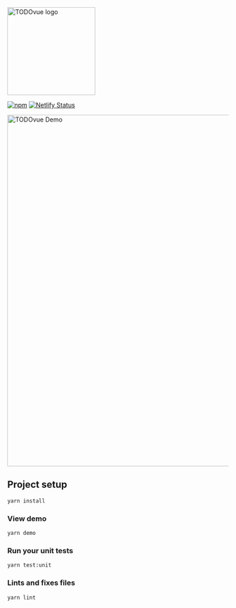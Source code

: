 <img width="200" src="https://firebasestorage.googleapis.com/v0/b/todovue-blog.appspot.com/o/logo.png?alt=media&token=d8eb592f-e4a9-4b02-8aff-62d337745f41" alt="TODOvue logo">

[![npm](https://img.shields.io/npm/v/todovue-sidebar.svg)](https://www.npmjs.com/package/todovue-sidebar) [![Netlify Status](https://api.netlify.com/api/v1/badges/e6ed8bf8-4318-4b3e-b3cb-9692cc21badd/deploy-status)](https://app.netlify.com/sites/todovue-sidebar/deploys)

<img width="800" src="https://firebasestorage.googleapis.com/v0/b/todovue-blog.appspot.com/o/imagesGit%2Ftodovue-sidebar.png?alt=media&token=f4a47af9-3229-4c6d-8d8c-b09acf587b4f" alt="TODOvue Demo">

## Project setup
```
yarn install
```

### View demo
```
yarn demo
```

### Run your unit tests
```
yarn test:unit
```

### Lints and fixes files
```
yarn lint
```
